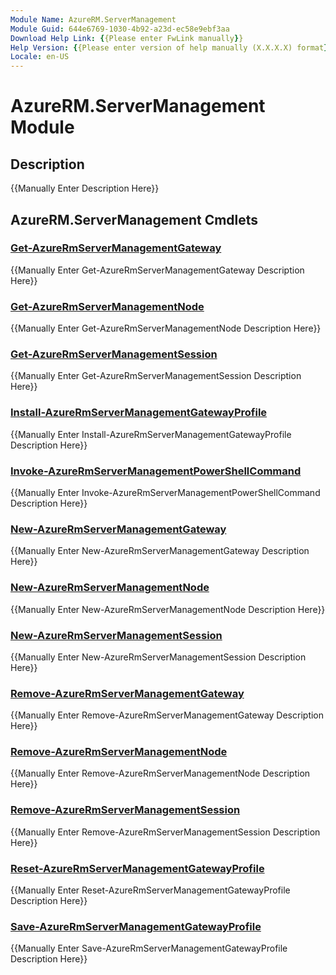 ```yaml
---
Module Name: AzureRM.ServerManagement
Module Guid: 644e6769-1030-4b92-a23d-ec58e9ebf3aa
Download Help Link: {{Please enter FwLink manually}}
Help Version: {{Please enter version of help manually (X.X.X.X) format}}
Locale: en-US
---
```


# AzureRM.ServerManagement Module
## Description
{{Manually Enter Description Here}}

## AzureRM.ServerManagement Cmdlets
### [Get-AzureRmServerManagementGateway](Get-AzureRmServerManagementGateway.md)
{{Manually Enter Get-AzureRmServerManagementGateway Description Here}}

### [Get-AzureRmServerManagementNode](Get-AzureRmServerManagementNode.md)
{{Manually Enter Get-AzureRmServerManagementNode Description Here}}

### [Get-AzureRmServerManagementSession](Get-AzureRmServerManagementSession.md)
{{Manually Enter Get-AzureRmServerManagementSession Description Here}}

### [Install-AzureRmServerManagementGatewayProfile](Install-AzureRmServerManagementGatewayProfile.md)
{{Manually Enter Install-AzureRmServerManagementGatewayProfile Description Here}}

### [Invoke-AzureRmServerManagementPowerShellCommand](Invoke-AzureRmServerManagementPowerShellCommand.md)
{{Manually Enter Invoke-AzureRmServerManagementPowerShellCommand Description Here}}

### [New-AzureRmServerManagementGateway](New-AzureRmServerManagementGateway.md)
{{Manually Enter New-AzureRmServerManagementGateway Description Here}}

### [New-AzureRmServerManagementNode](New-AzureRmServerManagementNode.md)
{{Manually Enter New-AzureRmServerManagementNode Description Here}}

### [New-AzureRmServerManagementSession](New-AzureRmServerManagementSession.md)
{{Manually Enter New-AzureRmServerManagementSession Description Here}}

### [Remove-AzureRmServerManagementGateway](Remove-AzureRmServerManagementGateway.md)
{{Manually Enter Remove-AzureRmServerManagementGateway Description Here}}

### [Remove-AzureRmServerManagementNode](Remove-AzureRmServerManagementNode.md)
{{Manually Enter Remove-AzureRmServerManagementNode Description Here}}

### [Remove-AzureRmServerManagementSession](Remove-AzureRmServerManagementSession.md)
{{Manually Enter Remove-AzureRmServerManagementSession Description Here}}

### [Reset-AzureRmServerManagementGatewayProfile](Reset-AzureRmServerManagementGatewayProfile.md)
{{Manually Enter Reset-AzureRmServerManagementGatewayProfile Description Here}}

### [Save-AzureRmServerManagementGatewayProfile](Save-AzureRmServerManagementGatewayProfile.md)
{{Manually Enter Save-AzureRmServerManagementGatewayProfile Description Here}}

